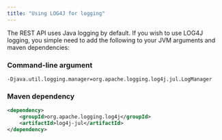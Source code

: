 ```yaml
---
title: "Using LOG4J for logging"
---
```


The REST API uses Java logging by default.
If you wish to use LOG4J logging, you simple need to add the following to your JVM arguments and maven dependencies:

### Command-line argument

```text
-Djava.util.logging.manager=org.apache.logging.log4j.jul.LogManager
```

### Maven dependency

```xml
<dependency>
    <groupId>org.apache.logging.log4j</groupId>
    <artifactId>log4j-jul</artifactId>
</dependency>
```
